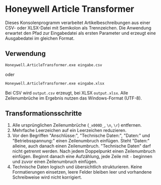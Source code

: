 # Honeywell Article Transformer

Dieses Konsolenprogramm verarbeitet Artikelbeschreibungen aus einer CSV- oder XLSX-Datei mit Semikolon als Trennzeichen. Die Anwendung erwartet den Pfad zur Eingabedatei als ersten Parameter und erzeugt eine Ausgabedatei im gleichen Format.

## Verwendung

```bash
Honeywell.ArticleTransformer.exe eingabe.csv
```

oder

```bash
Honeywell.ArticleTransformer.exe eingabe.xlsx
```

Bei CSV wird `output.csv` erzeugt, bei XLSX `output.xlsx`. Alle Zeilenumbrüche im Ergebnis nutzen das Windows-Format (UTF-8).

## Transformationsschritte

1. Alle ursprünglichen Zeilenumbrüche (`_x000D_`, `\n`, `\r`) entfernen.
2. Mehrfache Leerzeichen auf ein Leerzeichen reduzieren.
3. Vor den Begriffen "Anschlüsse:", "Technische Daten:", "Daten:" und "Betriebsspannung:" einen Zeilenumbruch einfügen. Steht "Daten:" alleine, auch danach einen Zeilenumbruch. "Technische Daten" darf nicht getrennt werden. Nach jedem Doppelpunkt einen Zeilenumbruch einfügen. Beginnt danach eine Aufzählung, jede Zeile mit `-` beginnen und zuvor einen Zeilenumbruch einfügen.
4. Technische Daten logisch und übersichtlich strukturieren. Keine Formatierungen einsetzen, leere Felder bleiben leer und vorhandene Schreibweise wird nicht korrigiert.

